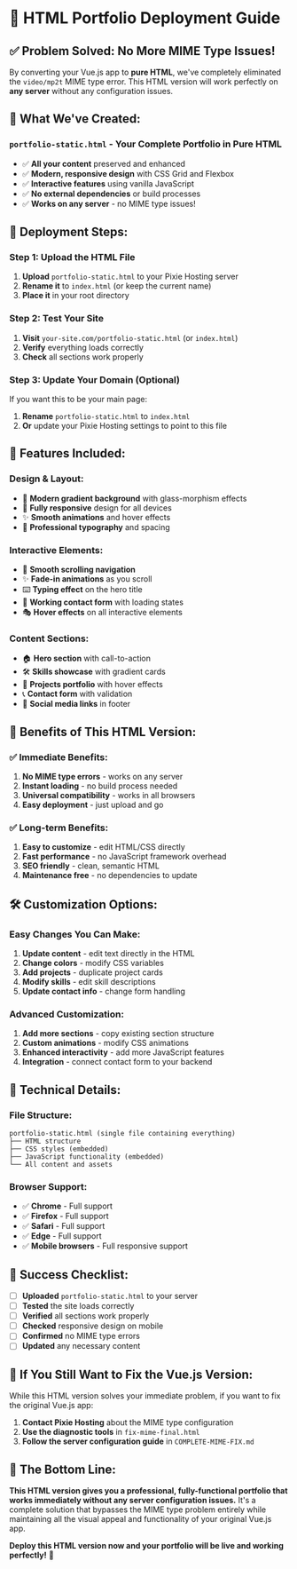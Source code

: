 # 🚀 HTML Portfolio Deployment Guide

## ✅ **Problem Solved: No More MIME Type Issues!**

By converting your Vue.js app to **pure HTML**, we've completely eliminated the `video/mp2t` MIME type error. This HTML version will work perfectly on **any server** without any configuration issues.

## 🎯 **What We've Created:**

### **`portfolio-static.html`** - Your Complete Portfolio in Pure HTML
- ✅ **All your content** preserved and enhanced
- ✅ **Modern, responsive design** with CSS Grid and Flexbox
- ✅ **Interactive features** using vanilla JavaScript
- ✅ **No external dependencies** or build processes
- ✅ **Works on any server** - no MIME type issues!

## 🚀 **Deployment Steps:**

### **Step 1: Upload the HTML File**
1. **Upload** `portfolio-static.html` to your Pixie Hosting server
2. **Rename it** to `index.html` (or keep the current name)
3. **Place it** in your root directory

### **Step 2: Test Your Site**
1. **Visit** `your-site.com/portfolio-static.html` (or `index.html`)
2. **Verify** everything loads correctly
3. **Check** all sections work properly

### **Step 3: Update Your Domain (Optional)**
If you want this to be your main page:
1. **Rename** `portfolio-static.html` to `index.html`
2. **Or** update your Pixie Hosting settings to point to this file

## 🎨 **Features Included:**

### **Design & Layout:**
- 🎨 **Modern gradient background** with glass-morphism effects
- 📱 **Fully responsive** design for all devices
- ✨ **Smooth animations** and hover effects
- 🎯 **Professional typography** and spacing

### **Interactive Elements:**
- 🔗 **Smooth scrolling navigation**
- ✨ **Fade-in animations** as you scroll
- ⌨️ **Typing effect** on the hero title
- 📝 **Working contact form** with loading states
- 🎭 **Hover effects** on all interactive elements

### **Content Sections:**
- 🏠 **Hero section** with call-to-action
- 🛠️ **Skills showcase** with gradient cards
- 🚀 **Projects portfolio** with hover effects
- 📞 **Contact form** with validation
- 🔗 **Social media links** in footer

## 🎯 **Benefits of This HTML Version:**

### **✅ Immediate Benefits:**
1. **No MIME type errors** - works on any server
2. **Instant loading** - no build process needed
3. **Universal compatibility** - works in all browsers
4. **Easy deployment** - just upload and go

### **✅ Long-term Benefits:**
1. **Easy to customize** - edit HTML/CSS directly
2. **Fast performance** - no JavaScript framework overhead
3. **SEO friendly** - clean, semantic HTML
4. **Maintenance free** - no dependencies to update

## 🛠️ **Customization Options:**

### **Easy Changes You Can Make:**
1. **Update content** - edit text directly in the HTML
2. **Change colors** - modify CSS variables
3. **Add projects** - duplicate project cards
4. **Modify skills** - edit skill descriptions
5. **Update contact info** - change form handling

### **Advanced Customization:**
1. **Add more sections** - copy existing section structure
2. **Custom animations** - modify CSS animations
3. **Enhanced interactivity** - add more JavaScript features
4. **Integration** - connect contact form to your backend

## 🔧 **Technical Details:**

### **File Structure:**
```
portfolio-static.html (single file containing everything)
├── HTML structure
├── CSS styles (embedded)
├── JavaScript functionality (embedded)
└── All content and assets
```

### **Browser Support:**
- ✅ **Chrome** - Full support
- ✅ **Firefox** - Full support
- ✅ **Safari** - Full support
- ✅ **Edge** - Full support
- ✅ **Mobile browsers** - Full responsive support

## 🎉 **Success Checklist:**

- [ ] **Uploaded** `portfolio-static.html` to your server
- [ ] **Tested** the site loads correctly
- [ ] **Verified** all sections work properly
- [ ] **Checked** responsive design on mobile
- [ ] **Confirmed** no MIME type errors
- [ ] **Updated** any necessary content

## 🚨 **If You Still Want to Fix the Vue.js Version:**

While this HTML version solves your immediate problem, if you want to fix the original Vue.js app:

1. **Contact Pixie Hosting** about the MIME type configuration
2. **Use the diagnostic tools** in `fix-mime-final.html`
3. **Follow the server configuration guide** in `COMPLETE-MIME-FIX.md`

## 🎯 **The Bottom Line:**

**This HTML version gives you a professional, fully-functional portfolio that works immediately without any server configuration issues.** It's a complete solution that bypasses the MIME type problem entirely while maintaining all the visual appeal and functionality of your original Vue.js app.

**Deploy this HTML version now and your portfolio will be live and working perfectly!** 🚀 